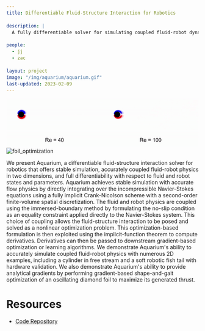 ```yaml
---
title: Differentiable Fluid-Structure Interaction for Robotics

description: |
  A fully differentiable solver for simulating coupled fluid-robot dynamics

people:
  - jj
  - zac 

layout: project
image: "/img/aquarium/aquarium.gif"
last-updated: 2023-02-09
---
```


![freestream_cylinder](/img/aquarium/cylinder_animation.gif)
![foil_optimization](/img/aquarium/foil_animation.gif)

We present Aquarium, a differentiable fluid-structure interaction solver for robotics that offers stable simulation, accurately coupled fluid-robot physics in two dimensions, and full differentiability with respect to fluid and robot states and parameters. Aquarium achieves stable simulation with accurate flow physics by directly integrating over the incompressible Navier-Stokes equations using a fully implicit Crank-Nicolson scheme with a second-order finite-volume spatial discretization. The fluid and robot physics are coupled using the immersed-boundary method by formulating the no-slip condition as an equality constraint applied directly to the Navier-Stokes system. This choice of coupling allows the fluid-structure interaction to be posed and solved as a nonlinear optimization problem. This optimization-based formulation is then exploited using the implicit-function theorem to compute derivatives. Derivatives can then be passed to downstream gradient-based optimization or learning algorithms. We demonstrate Aquarium's ability to accurately simulate coupled fluid-robot physics with numerous 2D examples, including a cylinder in free stream and a soft robotic fish tail with hardware validation. We also demonstrate Aquarium's ability to provide analytical gradients by performing gradient-based shape-and-gait optimization of an oscillating diamond foil to maximize its generated thrust.

# Resources
* [Code Repository](https://github.com/RoboticExplorationLab/Aquarium.jl)